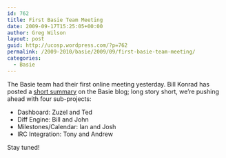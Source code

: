 ```yaml
---
id: 762
title: First Basie Team Meeting
date: 2009-09-17T15:25:05+00:00
author: Greg Wilson
layout: post
guid: http://ucosp.wordpress.com/?p=762
permalink: /2009-2010/basie/2009/09/first-basie-team-meeting/
categories:
  - Basie
---
```

The Basie team had their first online meeting yesterday. Bill Konrad has posted a [short summary](http://blog.basieproject.org/?p=933) on the Basie blog; long story short, we&#8217;re pushing ahead with four sub-projects:

  * Dashboard: Zuzel and Ted
  * Diff Engine: Bill and John
  * Milestones/Calendar: Ian and Josh
  * IRC Integration: Tony and Andrew

Stay tuned!